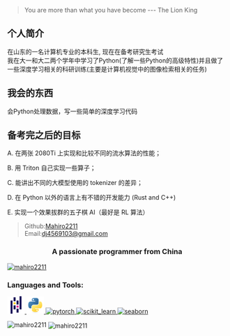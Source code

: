 > You are more than what you have become --- The Lion King
## 个人简介 
在山东的一名计算机专业的本科生, 现在在备考研究生考试
<br>
我在大一和大二两个学年中学习了Python(了解一些Python的高级特性)并且做了一些深度学习相关的科研训练(主要是计算机视觉中的图像检索相关的任务)
## 我会的东西
会Python处理数据，写一些简单的深度学习代码

## 备考完之后的目标
A. 在两张 2080Ti 上实现和比较不同的流水算法的性能；

B. 用 Triton 自己实现一些算子；

C. 能讲出不同的大模型使用的 tokenizer 的差异；

D. 在 Python 以外的语言上有不错的开发能力 (Rust and C++)

E. 实现一个效果拔群的五子棋 AI（最好是 RL 算法）

>Github:[Mahiro2211](https://github.com/Mahiro2211)<br>
>Email:dj4569103@gmail.com<br>

<h3 align="center">A passionate programmer from China</h3>

<p align="left"> <a href="https://github.com/ryo-ma/github-profile-trophy"><img src="https://github-profile-trophy.vercel.app/?username=mahiro2211" alt="mahiro2211" /></a> </p>
<p align="left">
</p>

<h3 align="left">Languages and Tools:</h3> 
</a> <a href="https://pandas.pydata.org/" target="_blank" rel="noreferrer"> <img src="https://raw.githubusercontent.com/devicons/devicon/2ae2a900d2f041da66e950e4d48052658d850630/icons/pandas/pandas-original.svg" alt="pandas" width="40" height="40"/> </a> <a href="https://www.python.org" target="_blank" rel="noreferrer"> <img src="https://raw.githubusercontent.com/devicons/devicon/master/icons/python/python-original.svg" alt="python" width="40" height="40"/> </a> <a href="https://pytorch.org/" target="_blank" rel="noreferrer"> <img src="https://www.vectorlogo.zone/logos/pytorch/pytorch-icon.svg" alt="pytorch" width="40" height="40"/> </a> <a href="https://scikit-learn.org/" target="_blank" rel="noreferrer"> <img src="https://upload.wikimedia.org/wikipedia/commons/0/05/Scikit_learn_logo_small.svg" alt="scikit_learn" width="40" height="40"/> </a> <a href="https://seaborn.pydata.org/" target="_blank" rel="noreferrer"> <img src="https://seaborn.pydata.org/_images/logo-mark-lightbg.svg" alt="seaborn" width="40" height="40"/> </a> </p>

<p><img align="left" src="https://github-readme-stats.vercel.app/api/top-langs?username=mahiro2211&show_icons=true&locale=en&layout=compact" alt="mahiro2211" /></p>

<p>&nbsp;<img align="center" src="https://github-readme-stats.vercel.app/api?username=mahiro2211&show_icons=true&locale=en" alt="mahiro2211" /></p>
